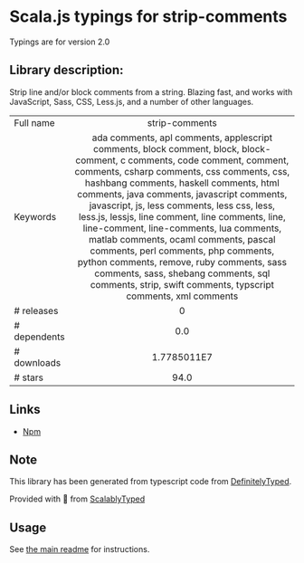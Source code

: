 
# Scala.js typings for strip-comments

Typings are for version 2.0

## Library description:
Strip line and/or block comments from a string. Blazing fast, and works with JavaScript, Sass, CSS, Less.js, and a number of other languages.

|                    |                 |
| ------------------ | :-------------: |
| Full name          | strip-comments |
| Keywords           | ada comments, apl comments, applescript comments, block comment, block, block-comment, c comments, code comment, comment, comments, csharp comments, css comments, css, hashbang comments, haskell comments, html comments, java comments, javascript comments, javascript, js, less comments, less css, less, less.js, lessjs, line comment, line comments, line, line-comment, line-comments, lua comments, matlab comments, ocaml comments, pascal comments, perl comments, php comments, python comments, remove, ruby comments, sass comments, sass, shebang comments, sql comments, strip, swift comments, typscript comments, xml comments |
| # releases         | 0 |
| # dependents       | 0.0 |
| # downloads        | 1.7785011E7 |
| # stars            | 94.0 |

## Links
- [Npm](https://www.npmjs.com/package/strip-comments)
    


## Note
This library has been generated from typescript code from [DefinitelyTyped](https://definitelytyped.org).

Provided with :purple_heart: from [ScalablyTyped](https://github.com/oyvindberg/ScalablyTyped)

## Usage
See [the main readme](../../readme.md) for instructions.


